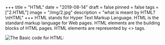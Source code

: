 +++
title = "HTML"
date = "2019-08-14"
draft = false
pinned = false
tags = ["2.HTML"]
image = "/img/2.jpg"
description = "what is meant by HTML?\nHTML"
+++
HTML stands for Hyper Text Markup Language. HTML is the standard markup language for Web pages. HTML elements are the building blocks of HTML pages. HTML elements are represented by <> tags.

![](/img/screen-shot-2019-08-29-at-14.13.50.png "The Basic code for HTML:")
